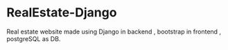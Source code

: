 # RealEstate-Django
Real estate website made using Django in backend , bootstrap in frontend , postgreSQL as DB.

